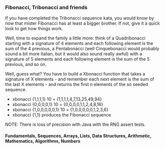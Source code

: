 ### Fibonacci, Tribonacci and friends

<p> If you have completed the Tribonacci sequence kata, you would know by now that mister Fibonacci has at least a bigger brother. If not, give it a quick look to get how things work.

<p> Well, time to expand the family a little more: think of a Quadribonacci starting with a signature of 4 elements and each following element is the sum of the 4 previous, a Pentabonacci (well Cinquebonacci would probably sound a bit more italian, but it would also sound really awful) with a signature of 5 elements and each following element is the sum of the 5 previous, and so on.

<p> Well, guess what? You have to build a Xbonacci function that takes a signature of X elements - and remember each next element is the sum of the last X elements - and returns the first n elements of the so seeded sequence.

- xbonacci {1,1,1,1} 10 = {1,1,1,1,4,7,13,25,49,94}
- xbonacci {0,0,0,0,1} 10 = {0,0,0,0,1,1,2,4,8,16}
- xbonacci {1,0,0,0,0,0,1} 10 = {1,0,0,0,0,0,1,2,3,6}
- xbonacci {1,1} produces the Fibonacci sequence

<p> NOTE: There is loss of precision with Java with the RNG assert tests.

#### Fundamentals, Sequences, Arrays, Lists, Data Structures, Arithmetic, Mathematics, Algorithms, Numbers
